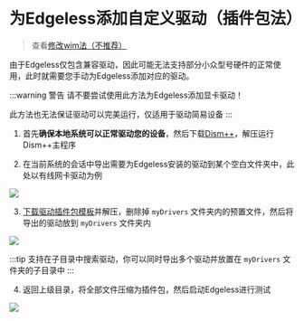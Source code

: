 # 为Edgeless添加自定义驱动（插件包法）
> 查看[修改wim法（不推荐）](driver_old.md)

由于Edgeless仅包含兼容驱动，因此可能无法支持部分小众型号硬件的正常使用，此时就需要您手动为Edgeless添加对应的驱动。

:::warning 警告
请不要尝试使用此方法为Edgeless添加显卡驱动！

此方法也无法保证驱动可以完美运行，仅适用于驱动简易设备
:::

1. 首先**确保本地系统可以正常驱动您的设备**，然后下载[Dism++](http://www.chuyu.me/zh-Hans/)，解压运行Dism++主程序

2. 在当前系统的会话中导出需要为Edgeless安装的驱动到某个空白文件夹中，此处以有线网卡驱动为例

![](https://pineapple.edgeless.top/picbed/wiki/img/011508.jpg)

3. [下载驱动插件包模板](https://cno.lanzoui.com/ixSH1roow0h)并解压，删除掉 `myDrivers` 文件夹内的预置文件，然后将导出的驱动放到 `myDrivers` 文件夹内

![](https://pineapple.edgeless.top/picbed/wiki/img/171008.png)

:::tip
支持在子目录中搜索驱动，你可以同时导出多个驱动并放置在 `myDrivers` 文件夹的子目录中
:::

4. 返回上级目录，将全部文件压缩为插件包，然后启动Edgeless进行测试

![](https://pineapple.edgeless.top/picbed/wiki/img/171043.png)